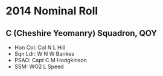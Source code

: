 # 2014 Nominal Roll

## C (Cheshire Yeomanry) Squadron, QOY

* Hon Col: Col N L Hill
* Sqn Ldr: W N W Bankes
* PSAO: Capt C M Hodgkinson
* SSM: WO2 L Speed
